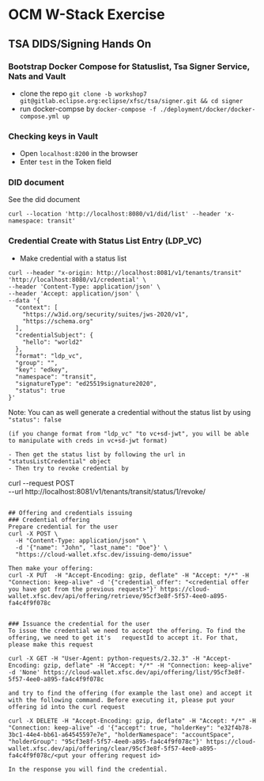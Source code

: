 # OCM W-Stack Exercise

## TSA DIDS/Signing Hands On
### Bootstrap Docker Compose for Statuslist, Tsa Signer Service, Nats and Vault
- clone the repo `git clone -b workshop7 git@gitlab.eclipse.org:eclipse/xfsc/tsa/signer.git && cd signer`
- run docker-compse by `docker-compose -f ./deployment/docker/docker-compose.yml up`
### Checking keys in Vault
- Open `localhost:8200` in the browser
- Enter `test` in the Token field    
### DID document
See the did document
```
curl --location 'http://localhost:8080/v1/did/list' --header 'x-namespace: transit'
```
### Credential Create with Status List Entry (LDP_VC)
- Make credential with a status list
```
curl --header "x-origin: http://localhost:8081/v1/tenants/transit" 'http://localhost:8080/v1/credential' \
--header 'Content-Type: application/json' \
--header 'Accept: application/json' \
--data '{
  "context": [
    "https://w3id.org/security/suites/jws-2020/v1",
    "https://schema.org"
  ],
  "credentialSubject": {
    "hello": "world2"
  },
  "format": "ldp_vc",
  "group": "",
  "key": "edkey",
  "namespace": "transit",
  "signatureType": "ed25519signature2020",
  "status": true
}'
```
Note: You can as well generate a credential without the status list by using `"status": false`
```
(if you change format from "ldp_vc" "to vc+sd-jwt", you will be able to manipulate with creds in vc+sd-jwt format)

- Then get the status list by following the url in "statusListCredential" object
- Then try to revoke credential by 
```
curl --request POST \
  --url http://localhost:8081/v1/tenants/transit/status/1/revoke/<statusListIndex>
```

## Offering and credentials issuing
### Credential offering
Prepare credential for the user
curl -X POST \
  -H "Content-Type: application/json" \
  -d '{"name": "John", "last_name": "Doe"}' \
  "https://cloud-wallet.xfsc.dev/issuing-demo/issue"

Then make your offering:
curl -X PUT  -H "Accept-Encoding: gzip, deflate" -H "Accept: */*" -H "Connection: keep-alive" -d '{"credential_offer": "<credential offer you have got from the previous request>"}' https://cloud-wallet.xfsc.dev/api/offering/retrieve/95cf3e8f-5f57-4ee0-a895-fa4c4f9f078c


### Issuance the credential for the user
To issue the credential we need to accept the offering. To find the offering, we need to get it's   requestId to accept it. For that, please make this request

curl -X GET -H "User-Agent: python-requests/2.32.3" -H "Accept-Encoding: gzip, deflate" -H "Accept: */*" -H "Connection: keep-alive" -d 'None' https://cloud-wallet.xfsc.dev/api/offering/list/95cf3e8f-5f57-4ee0-a895-fa4c4f9f078c

and try to find the offering (for example the last one) and accept it with the following command. Before executing it, please put your offering id into the curl request

curl -X DELETE -H "Accept-Encoding: gzip, deflate" -H "Accept: */*" -H "Connection: keep-alive" -d '{"accept": true, "holderKey": "e32f4b78-3bc1-44e4-bb61-a64545597e7e", "holderNamespace": "accountSpace", "holderGroup": "95cf3e8f-5f57-4ee0-a895-fa4c4f9f078c"}' https://cloud-wallet.xfsc.dev/api/offering/clear/95cf3e8f-5f57-4ee0-a895-fa4c4f9f078c/<put your offering request id>

In the response you will find the credential. 